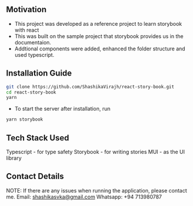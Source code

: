## Motivation

- This project was developed as a reference project to learn storybook with react
- This was built on the sample project that storybook provides us in the documentaion.
- Addtional components were added, enhanced the folder structure and used typescript.

## Installation Guide

```bash
git clone https://github.com/ShashikaVirajh/react-story-book.git
cd react-story-book
yarn
```

- To start the server after installation, run

```bash
yarn storybook
```

## Tech Stack Used

Typescript - for type safety
Storybook - for writing stories
MUI - as the UI library

## Contact Details

NOTE: If there are any issues when running the application, please contact me.
Email: shashikasvka@gmail.com
Whatsapp: +94 713980787
